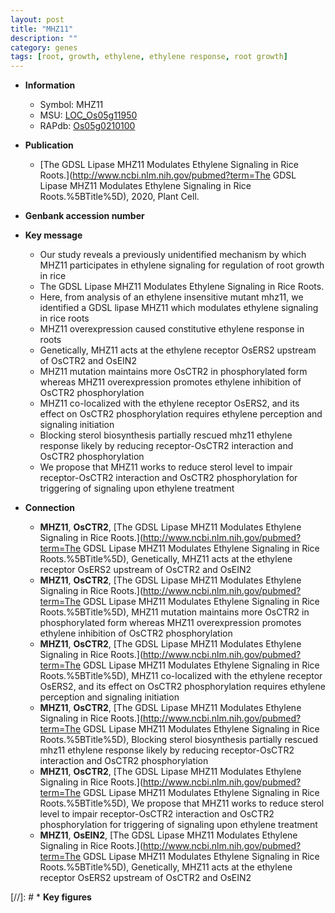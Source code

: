 ```yaml
---
layout: post
title: "MHZ11"
description: ""
category: genes
tags: [root, growth, ethylene, ethylene response, root growth]
---
```


* **Information**  
    + Symbol: MHZ11  
    + MSU: [LOC_Os05g11950](http://rice.plantbiology.msu.edu/cgi-bin/ORF_infopage.cgi?orf=LOC_Os05g11950)  
    + RAPdb: [Os05g0210100](http://rapdb.dna.affrc.go.jp/viewer/gbrowse_details/irgsp1?name=Os05g0210100)  

* **Publication**  
    + [The GDSL Lipase MHZ11 Modulates Ethylene Signaling in Rice Roots.](http://www.ncbi.nlm.nih.gov/pubmed?term=The GDSL Lipase MHZ11 Modulates Ethylene Signaling in Rice Roots.%5BTitle%5D), 2020, Plant Cell.

* **Genbank accession number**  

* **Key message**  
    + Our study reveals a previously unidentified mechanism by which MHZ11 participates in ethylene signaling for regulation of root growth in rice
    + The GDSL Lipase MHZ11 Modulates Ethylene Signaling in Rice Roots.
    + Here, from analysis of an ethylene insensitive mutant mhz11, we identified a GDSL lipase MHZ11 which modulates ethylene signaling in rice roots
    + MHZ11 overexpression caused constitutive ethylene response in roots
    + Genetically, MHZ11 acts at the ethylene receptor OsERS2 upstream of OsCTR2 and OsEIN2
    + MHZ11 mutation maintains more OsCTR2 in phosphorylated form whereas MHZ11 overexpression promotes ethylene inhibition of OsCTR2 phosphorylation
    + MHZ11 co-localized with the ethylene receptor OsERS2, and its effect on OsCTR2 phosphorylation requires ethylene perception and signaling initiation
    + Blocking sterol biosynthesis partially rescued mhz11 ethylene response likely by reducing receptor-OsCTR2 interaction and OsCTR2 phosphorylation
    + We propose that MHZ11 works to reduce sterol level to impair receptor-OsCTR2 interaction and OsCTR2 phosphorylation for triggering of signaling upon ethylene treatment

* **Connection**  
    + __MHZ11__, __OsCTR2__, [The GDSL Lipase MHZ11 Modulates Ethylene Signaling in Rice Roots.](http://www.ncbi.nlm.nih.gov/pubmed?term=The GDSL Lipase MHZ11 Modulates Ethylene Signaling in Rice Roots.%5BTitle%5D),  Genetically, MHZ11 acts at the ethylene receptor OsERS2 upstream of OsCTR2 and OsEIN2
    + __MHZ11__, __OsCTR2__, [The GDSL Lipase MHZ11 Modulates Ethylene Signaling in Rice Roots.](http://www.ncbi.nlm.nih.gov/pubmed?term=The GDSL Lipase MHZ11 Modulates Ethylene Signaling in Rice Roots.%5BTitle%5D),  MHZ11 mutation maintains more OsCTR2 in phosphorylated form whereas MHZ11 overexpression promotes ethylene inhibition of OsCTR2 phosphorylation
    + __MHZ11__, __OsCTR2__, [The GDSL Lipase MHZ11 Modulates Ethylene Signaling in Rice Roots.](http://www.ncbi.nlm.nih.gov/pubmed?term=The GDSL Lipase MHZ11 Modulates Ethylene Signaling in Rice Roots.%5BTitle%5D),  MHZ11 co-localized with the ethylene receptor OsERS2, and its effect on OsCTR2 phosphorylation requires ethylene perception and signaling initiation
    + __MHZ11__, __OsCTR2__, [The GDSL Lipase MHZ11 Modulates Ethylene Signaling in Rice Roots.](http://www.ncbi.nlm.nih.gov/pubmed?term=The GDSL Lipase MHZ11 Modulates Ethylene Signaling in Rice Roots.%5BTitle%5D),  Blocking sterol biosynthesis partially rescued mhz11 ethylene response likely by reducing receptor-OsCTR2 interaction and OsCTR2 phosphorylation
    + __MHZ11__, __OsCTR2__, [The GDSL Lipase MHZ11 Modulates Ethylene Signaling in Rice Roots.](http://www.ncbi.nlm.nih.gov/pubmed?term=The GDSL Lipase MHZ11 Modulates Ethylene Signaling in Rice Roots.%5BTitle%5D),  We propose that MHZ11 works to reduce sterol level to impair receptor-OsCTR2 interaction and OsCTR2 phosphorylation for triggering of signaling upon ethylene treatment
    + __MHZ11__, __OsEIN2__, [The GDSL Lipase MHZ11 Modulates Ethylene Signaling in Rice Roots.](http://www.ncbi.nlm.nih.gov/pubmed?term=The GDSL Lipase MHZ11 Modulates Ethylene Signaling in Rice Roots.%5BTitle%5D),  Genetically, MHZ11 acts at the ethylene receptor OsERS2 upstream of OsCTR2 and OsEIN2

[//]: # * **Key figures**  


